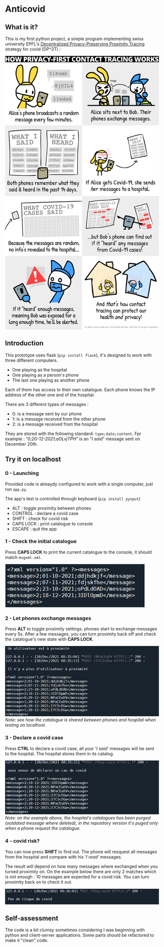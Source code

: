 # Anticovid

## What is it?
This is my first python project, a simple program implementing swiss university EPFL's [Decentralized Privacy-Preserving Proximity Tracing](https://github.com/DP-3T/documents/blob/master/public_engagement/cartoon/en/shortened_onepage.png) strategy for covid (DP^3T) :

![](imgs/dp3t.png)

## Introduction
This prototype uses flask (`pip install flask`), it's designed to work with three different computers.
- One playing as the hospital
- One playing as a person's phone
- The last one playing as another phone

Each of them has access to their own catalogue. Each phone knows the IP address of the other one and of the 
hospital.

There are 3 different types of messages :
- 0: is a message sent by our phone
- 1: is a message received from the other phone
- 2: is a message received from the hospital

They are stored with the following standard: `type;date;content`. Fpr example : “*0;20-12-2021;aOLvjTPH*” is an “*I said*” message sent on December 20th.

## Try it on localhost

### 0 - Launching
Provided code is alreaydy configured to work with a single computer, just run `app.py`.

The app's test is controlled through keyboard (`pip install pynput`)
- ALT : toggle proximity between phones
- CONTROL : declare a covid case
- SHIFT : check for covid risk
- CAPS LOCK : print catalogue to console
- ESCAPE : quit the app

### 1 - Check the initial catalogue
Press **CAPS LOCK** to print the current catalogue to the console, it should match `msgxml.xml`.

![](imgs/1.JPG)

### 2 - Let phones exchange messages
Press **ALT** to toggle proximity settings. phones start to exchange messages every 5s. After a few messages, you can turn proximity back off and check the catalogue's new state with **CAPS LOCK**.

![](imgs/2.JPG)
_Note: see how the catalogue is shared between phones and hospital when testing on localhost._

### 3 - Declare a covid case
Press **CTRL** to declare a covid case, all your '_I said_' messages will be sent to the hospital. The hospital stores them in its catalog.

![](imgs/3.JPG)
_Note: on the example above, the hospital's catalogues has been purged (outdated message where deleted), in the repository version it's puged only when a phone request the catalogue._

### 4 - covid risk?
You can now press **SHIFT** to find out. The phone will resquest all messages from the hospital and compare with his '_I read_' messages.

The result will depend on how many messages where exchanged when you turned proximity on. On the example below there are only 2 matches which is not enough : 10 messages are expected for a covid risk. You can turn proximity back on to check it out.

![](imgs/5.JPG)


## Self-assessment
The code is a bit clumsy sometimes considering I was beginning with python and client-server applications. Some parts should be refactored to make it "clean" code.
